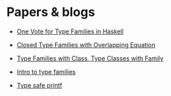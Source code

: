 # Papers & blogs

- [One Vote for Type Families
in Haskell](https://www.iro.umontreal.ca/~monnier/tfp08.pdf)

- [Closed Type Families with Overlapping Equation](https://www.microsoft.com/en-us/research/wp-content/uploads/2016/07/popl137-eisenberg.pdf)

- [Type Families with Class, Type Classes with Family](http://bahr.io/pubs/files/serrano15haskell-paper.pdf)

- [Intro to type families](http://www.mchaver.com/posts/2017-06-21-type-families.html)

- [Type safe printf](https://kcsongor.github.io/symbol-parsing-haskell/)